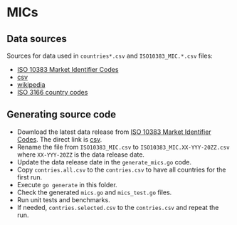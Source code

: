 # MICs

## Data sources

Sources for data used in `countries*.csv` and `ISO10383_MIC.*.csv` files:

- [ISO 10383 Market Identifier Codes](https://www.iso20022.org/market-identifier-codes)
- [csv](https://www.iso20022.org/sites/default/files/ISO10383_MIC/ISO10383_MIC.csv)
- [wikipedia](https://en.wikipedia.org/wiki/ISO_4217)
- [ISO 3166 country codes](https://www.iso.org/iso-3166-country-codes.html)

## Generating source code

- Download the latest data release from [ISO 10383 Market Identifier Codes](https://www.iso20022.org/market-identifier-codes).
  The direct link is [csv](https://www.iso20022.org/sites/default/files/ISO10383_MIC/ISO10383_MIC.csv).
- Rename the file from `ISO10383_MIC.csv` to `ISO10383_MIC.XX-YYY-20ZZ.csv` where `XX-YYY-20ZZ` is the data release date.
- Update the data release date in the `generate_mics.go` code.
- Copy `contries.all.csv` to the `contries.csv` to have all countries for the first run.
- Execute `go generate` in this folder.
- Check the generated `mics.go` and `mics_test.go` files.
- Run unit tests and benchmarks.
- If needed, `contries.selected.csv` to the `contries.csv` and repeat the run.
